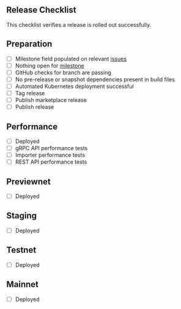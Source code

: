 ## Release Checklist

This checklist verifies a release is rolled out successfully.

## Preparation

- [ ] Milestone field populated on
  relevant [issues](https://github.com/hashgraph/hedera-mirror-node/issues?q=is%3Aclosed+no%3Amilestone+sort%3Aupdated-desc)
- [ ] Nothing open
  for [milestone](https://github.com/hashgraph/hedera-mirror-node/issues?q=is%3Aopen+sort%3Aupdated-desc+milestone%3A0.91.0)
- [ ] GitHub checks for branch are passing
- [ ] No pre-release or snapshot dependencies present in build files
- [ ] Automated Kubernetes deployment successful
- [ ] Tag release
- [ ] Publish marketplace release
- [ ] Publish release

## Performance

- [ ] Deployed
- [ ] gRPC API performance tests
- [ ] Importer performance tests
- [ ] REST API performance tests

## Previewnet

- [ ] Deployed

## Staging

- [ ] Deployed

## Testnet

- [ ] Deployed

## Mainnet

- [ ] Deployed
